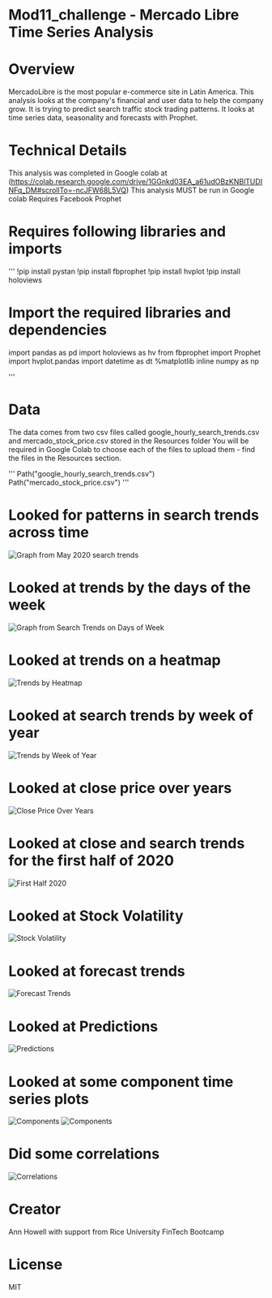 # Mod11_challenge - Mercado Libre Time Series Analysis

# Overview
MercadoLibre is the most popular e-commerce site in Latin America. This analysis looks at the company's financial and user data
to help the company grow. It is trying to predict search traffic stock trading patterns. It looks at time series data,
seasonality and forecasts with Prophet.

# Technical Details

This analysis was completed in Google colab at (https://colab.research.google.com/drive/1GGnkd03EA_a61udOBzKNBlTUDINFq_DM#scrollTo=-ncJFW68L5VQ)
This analysis MUST be run in Google colab
Requires Facebook Prophet

# Requires following libraries and imports
'''
!pip install pystan
!pip install fbprophet
!pip install hvplot
!pip install holoviews

# Import the required libraries and dependencies
import pandas as pd
import holoviews as hv
from fbprophet import Prophet
import hvplot.pandas
import datetime as dt
%matplotlib inline
numpy as np

'''

# Data
The data comes from two csv files called google_hourly_search_trends.csv and mercado_stock_price.csv stored in the Resources folder
You will be required in Google Colab to choose each of the files to upload them - find the files in the Resources section.

'''
Path("google_hourly_search_trends.csv")
Path("mercado_stock_price.csv")
'''


# Looked for patterns in search trends across time
![Graph from May 2020 search trends](Resources/May_2020_Search_Trends.png)

# Looked at trends by the days of the week
![Graph from Search Trends on Days of Week](Resources/Mercado_trends_by_day_of_week.png)

# Looked at trends on a heatmap
![Trends by Heatmap](Resources/mercado_trends_heatmap.png)

# Looked at search trends by week of year
![Trends by Week of Year](Resources/mercado_trends_by_week_of_year.png)

# Looked at close price over years
![Close Price Over Years](Resources/close_price_over_years.png)

# Looked at close and search trends for the first half of 2020
![First Half 2020](Resources/close_and_search_first_half_2020.png)

# Looked at Stock Volatility
![Stock Volatility](Resources/stock_volatility.png)

# Looked at forecast trends
![Forecast Trends](Resources/trends_plot.png)

# Looked at Predictions
![Predictions](Resources/yhat_plots.png)

# Looked at some component time series plots
![Components](Resources/components_1.png)
![Components](Resources/components_2.png)

# Did some correlations
![Correlations](Resources/correlations.png)

# Creator
Ann Howell with support from Rice University FinTech Bootcamp

# License
MIT
